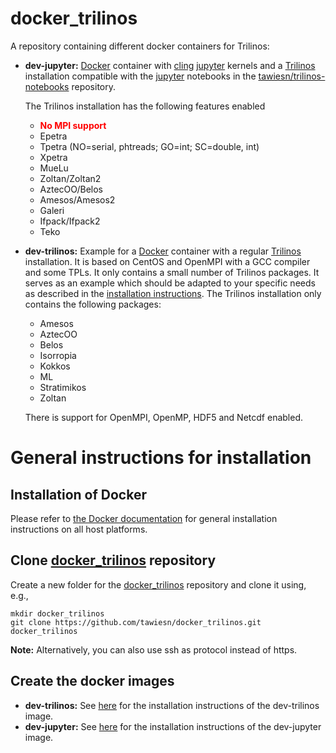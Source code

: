 # docker_trilinos

A repository containing different docker containers for Trilinos:

- __dev-jupyter:__ [Docker](https://www.docker.com/) container with [cling](https://root.cern.ch/cling) [jupyter](https://jupyter.org/) kernels and a [Trilinos](https://trilinos.github.io/) installation compatible with the [jupyter](https://jupyter.org/) notebooks in the [tawiesn/trilinos-notebooks](https://github.com/tawiesn/trilinos-notebooks) repository.<p>
The Trilinos installation has the following features enabled
  * <b style='color:red'>No MPI support</b>
  * Epetra
  * Tpetra (NO=serial, phtreads; GO=int; SC=double, int)
  * Xpetra
  * MueLu
  * Zoltan/Zoltan2
  * AztecOO/Belos
  * Amesos/Amesos2
  * Galeri
  * Ifpack/Ifpack2
  * Teko
 
 - __dev-trilinos:__ Example for a [Docker](https://www.docker.com) container with a regular [Trilinos](https://trilinos.github.io/) installation. It is based on CentOS and OpenMPI with a GCC compiler and some TPLs. It only contains a small number of Trilinos packages. It serves as an example which should be adapted to your specific needs as described in the [installation instructions](installation_dev_trilinos.md).
 The Trilinos installation only contains the following packages:
   * Amesos
   * AztecOO
   * Belos
   * Isorropia
   * Kokkos
   * ML
   * Stratimikos
   * Zoltan
   
   There is support for OpenMPI, OpenMP, HDF5 and Netcdf enabled.

# General instructions for installation

## Installation of Docker

Please refer to [the Docker documentation](https://docs.docker.com/install/) for general installation instructions on all host platforms.

## Clone [docker_trilinos](https://github.com/tawiesn/docker_trilinos) repository

Create a new folder for the [docker_trilinos](https://github.com/tawiesn/docker_trilinos) repository and clone it using, e.g.,
```
mkdir docker_trilinos
git clone https://github.com/tawiesn/docker_trilinos.git docker_trilinos
```
__Note:__ Alternatively, you can also use ssh as protocol instead of https.

## Create the docker images

  * <b>dev-trilinos:</b> See [here](installation_dev_trilinos.md) for the installation instructions of the dev-trilinos image.
  * <b>dev-jupyter:</b> See [here](installation_dev_jupyter.md) for the installation instructions of the dev-jupyter image.
  


